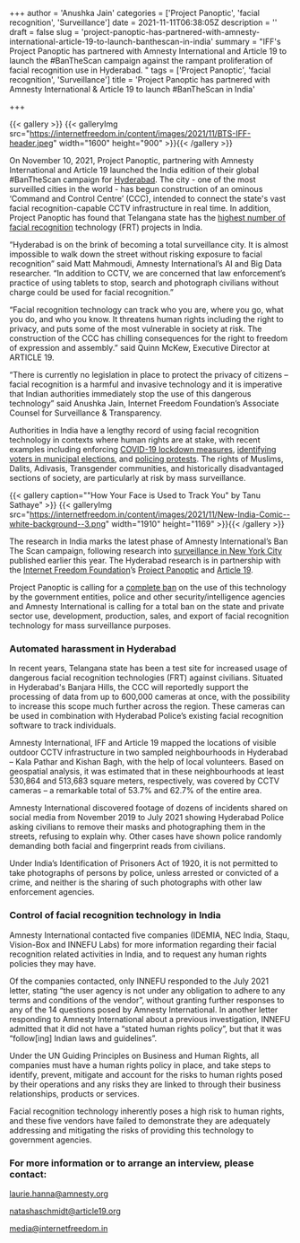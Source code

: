 +++
author = 'Anushka Jain'
categories = ['Project Panoptic', 'facial recognition', 'Surveillance']
date = 2021-11-11T06:38:05Z
description = ''
draft = false
slug = 'project-panoptic-has-partnered-with-amnesty-international-article-19-to-launch-banthescan-in-india'
summary = "IFF's Project Panoptic has partnered with Amnesty International and Article 19 to launch the #BanTheScan campaign against the rampant proliferation of facial recognition use in Hyderabad. "
tags = ['Project Panoptic', 'facial recognition', 'Surveillance']
title = 'Project Panoptic has partnered with Amnesty International & Article 19 to launch #BanTheScan in India'

+++


{{< gallery >}}
{{< galleryImg  src="https://internetfreedom.in/content/images/2021/11/BTS-IFF-header.jpeg" width="1600" height="900" >}}{{< /gallery >}}

On November 10, 2021, Project Panoptic, partnering with Amnesty International and Article 19 launched the India edition of their global #BanTheScan campaign for [Hyderabad](https://banthescan.amnesty.org/hyderabad/). The city - one of the most surveilled cities in the world - has begun construction of an ominous ‘Command and Control Centre’ (CCC), intended to connect the state's vast facial recognition-capable CCTV infrastructure in real time. In addition, Project Panoptic has found that Telangana state has the [highest number of facial recognition](https://panoptic.in/telangana) technology (FRT) projects in India.

“Hyderabad is on the brink of becoming a total surveillance city. It is almost impossible to walk down the street without risking exposure to facial recognition” said Matt Mahmoudi, Amnesty International’s AI and Big Data researcher. “In addition to CCTV, we are concerned that law enforcement’s practice of using tablets to stop, search and photograph civilians without charge could be used for facial recognition.”

“Facial recognition technology can track who you are, where you go, what you do, and who you know. It threatens human rights including the right to privacy, and puts some of the most vulnerable in society at risk. The construction of the CCC has chilling consequences for the right to freedom of expression and assembly.” said Quinn McKew, Executive Director at ARTICLE 19.

“There is currently no legislation in place to protect the privacy of citizens – facial recognition is a harmful and invasive technology and it is imperative that Indian authorities immediately stop the use of this dangerous technology” said Anushka Jain, Internet Freedom Foundation’s Associate Counsel for Surveillance & Transparency.

Authorities in India have a lengthy record of using facial recognition technology in contexts where human rights are at stake, with recent examples including enforcing [COVID-19 lockdown measures](https://internetfreedom.in/hyderabad-police-force-people-to-remove-their-masks-before-photographing-them-we-sent-a-legal-notice-saveourprivacy/), [identifying voters in municipal elections](https://panoptic.in/case-study/illegal-use-of-facial-recognition-for-voter-verification-in-telangana), and [policing protests](https://panoptic.in/case-study/the-delhi-police-must-stop-its-facial-recognition-system). The rights of Muslims, Dalits, Adivasis, Transgender communities, and historically disadvantaged sections of society, are particularly at risk by mass surveillance.

{{< gallery caption=""How Your Face is Used to Track You" by Tanu Sathaye" >}}
{{< galleryImg  src="https://internetfreedom.in/content/images/2021/11/New-India-Comic--white-background--3.png" width="1910" height="1169" >}}{{< /gallery >}}

The research in India marks the latest phase of Amnesty International’s Ban The Scan campaign, following research into [surveillance in New York City](https://www.amnesty.org/en/latest/press-release/2021/01/ban-dangerous-facial-recognition-technology-that-amplifies-racist-policing/) published earlier this year. The Hyderabad research is in partnership with the [Internet Freedom Foundation](https://internetfreedom.in/)’s [Project Panoptic](https://panoptic.in/) and [Article 19](https://www.article19.org/).

Project Panoptic is calling for a [complete ban](https://panoptic.in/petition) on the use of this technology by the government entities, police and other security/intelligence agencies and Amnesty International is calling for a total ban on the state and private sector use, development, production, sales, and export of facial recognition technology for mass surveillance purposes.



### Automated harassment in Hyderabad

In recent years, Telangana state has been a test site for increased usage of dangerous facial recognition technologies (FRT) against civilians. Situated in Hyderabad's Banjara Hills, the CCC will reportedly support the processing of data from up to 600,000 cameras at once, with the possibility to increase this scope much further across the region. These cameras can be used in combination with Hyderabad Police’s existing facial recognition software to track individuals.

Amnesty International, IFF and Article 19 mapped the locations of visible outdoor CCTV infrastructure in two sampled neighbourhoods in Hyderabad – Kala Pathar and Kishan Bagh, with the help of local volunteers. Based on geospatial analysis, it was estimated that in these neighbourhoods at least 530,864 and 513,683 square meters, respectively, was covered by CCTV cameras – a remarkable total of 53.7% and 62.7% of the entire area.

Amnesty International discovered footage of dozens of incidents shared on social media from November 2019 to July 2021 showing Hyderabad Police asking civilians to remove their masks and photographing them in the streets, refusing to explain why. Other cases have shown police randomly demanding both facial and fingerprint reads from civilians.

Under India’s Identification of Prisoners Act of 1920, it is not permitted to take photographs of persons by police, unless arrested or convicted of a crime, and neither is the sharing of such photographs with other law enforcement agencies.



### Control of facial recognition technology in India

Amnesty International contacted five companies (IDEMIA, NEC India, Staqu, Vision-Box and INNEFU Labs) for more information regarding their facial recognition related activities in India, and to request any human rights policies they may have.

Of the companies contacted, only INNEFU responded to the July 2021 letter, stating “the user agency is not under any obligation to adhere to any terms and conditions of the vendor”, without granting further responses to any of the 14 questions posed by Amnesty International. In another letter responding to Amnesty International about a previous investigation, INNEFU admitted that it did not have a “stated human rights policy”, but that it was “follow[ing] Indian laws and guidelines”.

Under the UN Guiding Principles on Business and Human Rights, all companies must have a human rights policy in place, and take steps to identify, prevent, mitigate and account for the risks to human rights posed by their operations and any risks they are linked to through their business relationships, products or services.

Facial recognition technology inherently poses a high risk to human rights, and these five vendors have failed to demonstrate they are adequately addressing and mitigating the risks of providing this technology to government agencies.

### For more information or to arrange an interview, please contact:

[laurie.hanna@amnesty.org](mailto:laurie.hanna@amnesty.org)

[natashaschmidt@article19.org](mailto:natashaschmidt@article19.org)

[media@internetfreedom.in](mailto:media@internetfreedom.in)  


